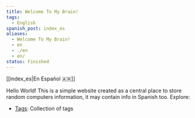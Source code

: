 ```yaml
---
title: Welcome To My Brain!
tags:
  - English
spanish_post: index_es
aliases:
  - Welcome To My Brain!
  - en
  - ./en
  - en/
status: Finished
---
```

[[index_es|En Español 🇦🇷]]

Hello World!
This is a simple website created as a central place to store random computers information, it may contain info in Spanish too.
Explore:
- [Tags](https://brain.kevin.net.ar/tags/): Collection of tags
